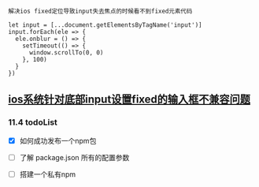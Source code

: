 
    解决ios fixed定位导致input失去焦点的时候看不到fixed元素代码
   
    let input = [...document.getElementsByTagName('input')]
    input.forEach(ele => {
      ele.onblur = () => {
        setTimeout(() => {
          window.scrollTo(0, 0)
        }, 100)
      }
    })

 
## [ios系统针对底部input设置fixed的输入框不兼容问题](https://blog.csdn.net/qq_32601115/article/details/53158430?_blank) ##


### 11.4 todoList
- [x]   如何成功发布一个npm包
- [ ] 了解 package.json   所有的配置参数
- [ ] 搭建一个私有npm  


